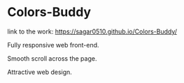 # Colors-Buddy
link to the work: https://sagar0510.github.io/Colors-Buddy/

Fully responsive web front-end.

Smooth scroll across the page.

Attractive web design.
